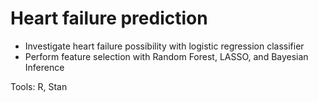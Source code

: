 # Heart failure prediction
- Investigate heart failure possibility with logistic regression classifier  
- Perform feature selection with Random Forest, LASSO, and Bayesian Inference

Tools: R, Stan
